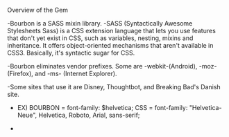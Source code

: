 Overview of the Gem

-Bourbon is a SASS mixin library.
  -SASS (Syntactically Awesome Stylesheets Sass) is a CSS extension language that lets you use features that don't yet exist in CSS, such as variables, nesting, mixins and inheritance. It offers object-oriented mechanisms that aren't available in CSS3. Basically, it's syntactic sugar for CSS.

-Bourbon eliminates vendor prefixes. Some are -webkit-(Android), -moz-(Firefox), and -ms- (Internet Explorer).

-Some sites that use it are Disney, Thoughtbot, and Breaking Bad's Danish site.

- EX)   BOURBON = font-family: $helvetica;
        CSS = font-family: "Helvetica-Neue", Helvetica, Roboto, Arial, sans-serif;

-